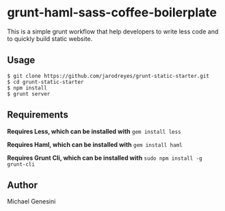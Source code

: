 grunt-haml-sass-coffee-boilerplate
==================================

This is a simple grunt workflow that help developers to write less code and to quickly build static website.

## Usage
```shell
$ git clone https://github.com/jarodreyes/grunt-static-starter.git
$ cd grunt-static-starter
$ npm install
$ grunt server
```

## Requirements

**Requires Less, which can be installed with** `gem install less`

**Requires Haml, which can be installed with** `gem install haml`

**Requires Grunt Cli, which can be installed with** `sudo npm install -g grunt-cli`

## Author
Michael Genesini
